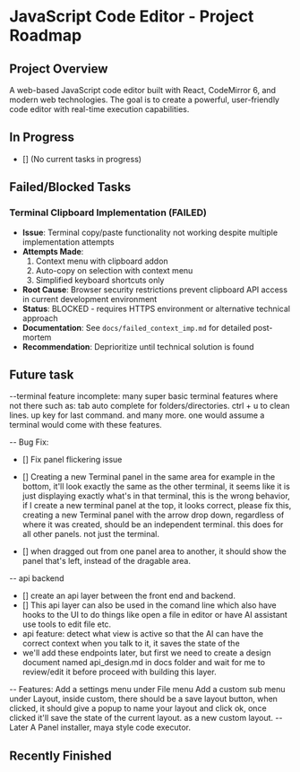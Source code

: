 # JavaScript Code Editor - Project Roadmap

## Project Overview
A web-based JavaScript code editor built with React, CodeMirror 6, and modern web technologies. The goal is to create a powerful, user-friendly code editor with real-time execution capabilities.

## In Progress
- [] (No current tasks in progress)

## Failed/Blocked Tasks

### Terminal Clipboard Implementation (FAILED)
- **Issue**: Terminal copy/paste functionality not working despite multiple implementation attempts
- **Attempts Made**: 
  1. Context menu with clipboard addon
  2. Auto-copy on selection with context menu
  3. Simplified keyboard shortcuts only
- **Root Cause**: Browser security restrictions prevent clipboard API access in current development environment
- **Status**: BLOCKED - requires HTTPS environment or alternative technical approach
- **Documentation**: See `docs/failed_context_imp.md` for detailed post-mortem
- **Recommendation**: Deprioritize until technical solution is found

## Future task
--terminal feature incomplete:
many super basic terminal features where not there such as:
tab auto complete for folders/directories.
ctrl + u to clean lines.
up key for last command.
and many more. one would assume a terminal would come with these features.

-- Bug Fix:
- [] Fix panel flickering issue
- [] Creating a new Terminal panel in the same area for example in the bottom, it'll look exactly the same as the other terminal, it seems like it is just displaying exactly what's in that terminal, this is the wrong behavior, if I create a new terminal panel at the top, it looks correct, please fix this, creating a new Terminal panel with the arrow drop down, regardless of where it was created, should be an independent terminal. this does for all other panels. not just the terminal.

- [] when dragged out from one panel area to another, it should show the panel that's left, instead of the dragable area.

-- api backend
- [] create an api layer between the front end and backend.
- [] This api layer can also be used in the comand line which also have hooks to the UI to do things like open a file in editor or have AI assistant use tools to edit file etc.
- api feature: detect what view is active so that the AI can have the correct context when you talk to it, it saves the state of the
- we'll add these endpoints later, but first we need to create a design document named api_design.md in docs folder and wait for me to review/edit it before proceed with building this layer.

-- Features:
Add a settings menu under File menu
Add a custom sub menu under Layout, inside custom, there should be a save layout button, when clicked, it should give a popup to name your layout and click ok, once clicked it'll save the state of the current layout. as a new custom layout.
-- Later
A Panel installer,
maya style code executor.

## Recently Finished


